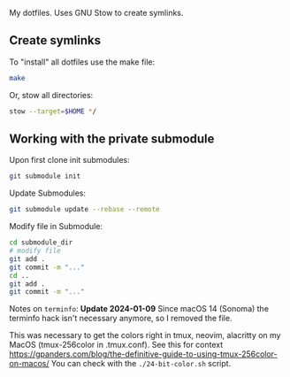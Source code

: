 My dotfiles. Uses GNU Stow to create symlinks.

## Create symlinks
To "install" all dotfiles use the make file:
```bash
make
```
Or, stow all directories:
```bash
stow --target=$HOME */
```

 
## Working with the private submodule
Upon first clone init submodules:
```Bash
git submodule init
```

Update Submodules:
```bash
git submodule update --rebase --remote
```

Modify file in Submodule:
```bash
cd submodule_dir
# modify file
git add .
git commit -m "..."
cd ..
git add .
git commit -m "..."
```

Notes on `terminfo`:
**Update 2024-01-09**
Since macOS 14 (Sonoma) the terminfo hack isn't necessary anymore, so I removed the file.

This was necessary to get the colors right in tmux, neovim, alacritty on my MacOS (tmux-256color in .tmux.conf). See this for context https://gpanders.com/blog/the-definitive-guide-to-using-tmux-256color-on-macos/
You can check with the `./24-bit-color.sh` script.

